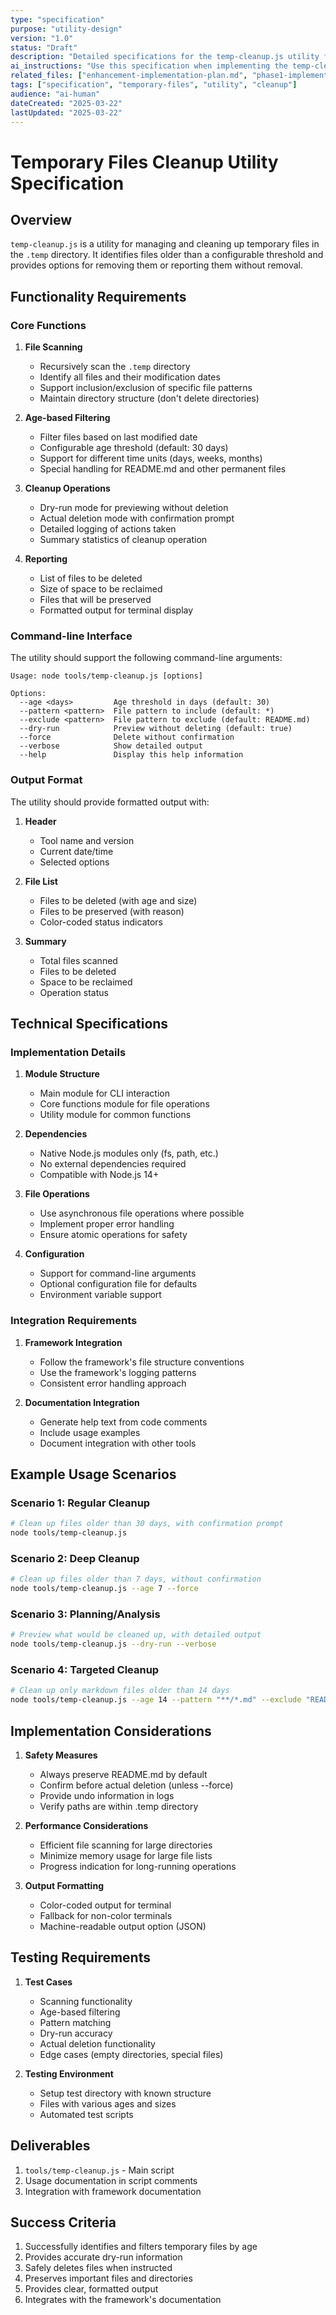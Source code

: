 ```yaml
---
type: "specification"
purpose: "utility-design"
version: "1.0"
status: "Draft"
description: "Detailed specifications for the temp-cleanup.js utility for managing temporary files"
ai_instructions: "Use this specification when implementing the temp-cleanup.js utility"
related_files: ["enhancement-implementation-plan.md", "phase1-implementation-checklist.md"]
tags: ["specification", "temporary-files", "utility", "cleanup"]
audience: "ai-human"
dateCreated: "2025-03-22"
lastUpdated: "2025-03-22"
---
```


# Temporary Files Cleanup Utility Specification

## Overview

`temp-cleanup.js` is a utility for managing and cleaning up temporary files in the `.temp` directory. It identifies files older than a configurable threshold and provides options for removing them or reporting them without removal.

## Functionality Requirements

### Core Functions

1. **File Scanning**
   - Recursively scan the `.temp` directory
   - Identify all files and their modification dates
   - Support inclusion/exclusion of specific file patterns
   - Maintain directory structure (don't delete directories)

2. **Age-based Filtering**
   - Filter files based on last modified date
   - Configurable age threshold (default: 30 days)
   - Support for different time units (days, weeks, months)
   - Special handling for README.md and other permanent files

3. **Cleanup Operations**
   - Dry-run mode for previewing without deletion
   - Actual deletion mode with confirmation prompt
   - Detailed logging of actions taken
   - Summary statistics of cleanup operation

4. **Reporting**
   - List of files to be deleted
   - Size of space to be reclaimed
   - Files that will be preserved
   - Formatted output for terminal display

### Command-line Interface

The utility should support the following command-line arguments:

```
Usage: node tools/temp-cleanup.js [options]

Options:
  --age <days>         Age threshold in days (default: 30)
  --pattern <pattern>  File pattern to include (default: *)
  --exclude <pattern>  File pattern to exclude (default: README.md)
  --dry-run            Preview without deleting (default: true)
  --force              Delete without confirmation
  --verbose            Show detailed output
  --help               Display this help information
```

### Output Format

The utility should provide formatted output with:

1. **Header**
   - Tool name and version
   - Current date/time
   - Selected options

2. **File List**
   - Files to be deleted (with age and size)
   - Files to be preserved (with reason)
   - Color-coded status indicators

3. **Summary**
   - Total files scanned
   - Files to be deleted
   - Space to be reclaimed
   - Operation status

## Technical Specifications

### Implementation Details

1. **Module Structure**
   - Main module for CLI interaction
   - Core functions module for file operations
   - Utility module for common functions

2. **Dependencies**
   - Native Node.js modules only (fs, path, etc.)
   - No external dependencies required
   - Compatible with Node.js 14+ 

3. **File Operations**
   - Use asynchronous file operations where possible
   - Implement proper error handling
   - Ensure atomic operations for safety

4. **Configuration**
   - Support for command-line arguments
   - Optional configuration file for defaults
   - Environment variable support

### Integration Requirements

1. **Framework Integration**
   - Follow the framework's file structure conventions
   - Use the framework's logging patterns
   - Consistent error handling approach

2. **Documentation Integration**
   - Generate help text from code comments
   - Include usage examples
   - Document integration with other tools

## Example Usage Scenarios

### Scenario 1: Regular Cleanup

```bash
# Clean up files older than 30 days, with confirmation prompt
node tools/temp-cleanup.js
```

### Scenario 2: Deep Cleanup

```bash
# Clean up files older than 7 days, without confirmation
node tools/temp-cleanup.js --age 7 --force
```

### Scenario 3: Planning/Analysis

```bash
# Preview what would be cleaned up, with detailed output
node tools/temp-cleanup.js --dry-run --verbose
```

### Scenario 4: Targeted Cleanup

```bash
# Clean up only markdown files older than 14 days
node tools/temp-cleanup.js --age 14 --pattern "**/*.md" --exclude "README.md"
```

## Implementation Considerations

1. **Safety Measures**
   - Always preserve README.md by default
   - Confirm before actual deletion (unless --force)
   - Provide undo information in logs
   - Verify paths are within .temp directory

2. **Performance Considerations**
   - Efficient file scanning for large directories
   - Minimize memory usage for large file lists
   - Progress indication for long-running operations

3. **Output Formatting**
   - Color-coded output for terminal
   - Fallback for non-color terminals
   - Machine-readable output option (JSON)

## Testing Requirements

1. **Test Cases**
   - Scanning functionality
   - Age-based filtering
   - Pattern matching
   - Dry-run accuracy
   - Actual deletion functionality
   - Edge cases (empty directories, special files)

2. **Testing Environment**
   - Setup test directory with known structure
   - Files with various ages and sizes
   - Automated test scripts

## Deliverables

1. `tools/temp-cleanup.js` - Main script
2. Usage documentation in script comments
3. Integration with framework documentation

## Success Criteria

1. Successfully identifies and filters temporary files by age
2. Provides accurate dry-run information
3. Safely deletes files when instructed
4. Preserves important files and directories
5. Provides clear, formatted output
6. Integrates with the framework's documentation 